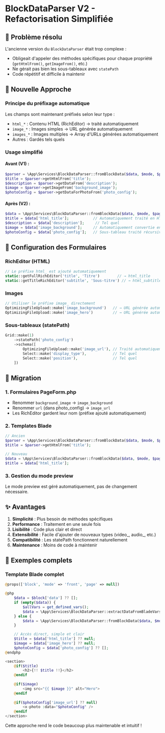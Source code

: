 # BlockDataParser V2 - Refactorisation Simplifiée

## 🎯 Problème résolu

L'ancienne version du `BlockDataParser` était trop complexe :
- Obligeait d'appeler des méthodes spécifiques pour chaque propriété (`getHtmlFrom()`, `getImageFrom()`, etc.)
- Ne gérait pas bien les sous-tableaux avec `statePath`
- Code répétitif et difficile à maintenir

## 🚀 Nouvelle Approche

### Principe du préfixage automatique

Les champs sont maintenant préfixés selon leur type :
- `html_*` : Contenu HTML (RichEditor) → traité automatiquement
- `image_*` : Images simples → URL générée automatiquement 
- `images_*` : Images multiples → Array d'URLs générées automatiquement
- Autres : Gardés tels quels

### Usage simplifié

#### Avant (V1) :
```php
$parser = \App\Services\BlockDataParser::fromBlockData($data, $mode, $page);
$title = $parser->getHtmlFrom('title');
$description = $parser->getDataFrom('description');
$image = $parser->getImageFrom('background_image');
$photoConfig = $parser->getDataForPhotoFrom('photo_config');
```

#### Après (V2) :
```php
$data = \App\Services\BlockDataParser::fromBlockData($data, $mode, $page);
$title = $data['html_title'];           // Automatiquement traité en HTML
$description = $data['description'];     // Tel quel
$image = $data['image_background'];     // Automatiquement convertie en URL
$photoConfig = $data['photo_config'];   // Sous-tableau traité récursivement
```

## 📝 Configuration des Formulaires

### RichEditor (HTML)
```php
// Le préfixe html_ est ajouté automatiquement
static::getFullRichEditor('title', 'Titre')        // → html_title
static::getTitleRichEditor('subtitle', 'Sous-titre') // → html_subtitle
```

### Images
```php
// Utiliser le préfixe image_ directement
OptimizingFileUpload::make('image_background')   // → URL générée automatiquement
OptimizingFileUpload::make('image_hero')         // → URL générée automatiquement
```

### Sous-tableaux (statePath)
```php
Grid::make(1)
    ->statePath('photo_config')
    ->schema([
        OptimizingFileUpload::make('image_url'), // Traité automatiquement dans le sous-tableau
        Select::make('display_type'),            // Tel quel
        Select::make('position'),                // Tel quel
    ])
```

## 🔧 Migration

### 1. Formulaires PageForm.php
- Renommer `background_image` → `image_background`
- Renommer `url` (dans photo_config) → `image_url`
- Les RichEditor gardent leur nom (préfixe ajouté automatiquement)

### 2. Templates Blade
```php
// Ancien
$parser = \App\Services\BlockDataParser::fromBlockData($data, $mode, $page);
$title = $parser->getHtmlFrom('title');

// Nouveau
$data = \App\Services\BlockDataParser::fromBlockData($data, $mode, $page);
$title = $data['html_title'];
```

### 3. Gestion du mode preview
Le mode preview est géré automatiquement, pas de changement nécessaire.

## ✨ Avantages

1. **Simplicité** : Plus besoin de méthodes spécifiques
2. **Performance** : Traitement en une seule fois
3. **Lisibilité** : Code plus clair et direct
4. **Extensibilité** : Facile d'ajouter de nouveaux types (video_, audio_, etc.)
5. **Compatibilité** : Les statePath fonctionnent naturellement
6. **Maintenance** : Moins de code à maintenir

## 🎨 Exemples complets

### Template Blade complet
```php
@props(['block', 'mode' => 'front', 'page' => null])

@php
    $data = $block['data'] ?? [];
    if (empty($data)) {
        $allVars = get_defined_vars();
        $data = \App\Services\BlockDataParser::extractDataFromBladeVars($allVars);
    } else {
        $data = \App\Services\BlockDataParser::fromBlockData($data, $mode, $page);
    }

    // Accès direct, simple et clair
    $title = $data['html_title'] ?? null;
    $image = $data['image_hero'] ?? null;
    $photoConfig = $data['photo_config'] ?? [];
@endphp

<section>
    @if($title)
        <h2>{!! $title !!}</h2>
    @endif
    
    @if($image)
        <img src="{{ $image }}" alt="Hero">
    @endif
    
    @if($photoConfig['image_url'] ?? null)
        <x-photo :data="$photoConfig" />
    @endif
</section>
```

Cette approche rend le code beaucoup plus maintenable et intuitif !